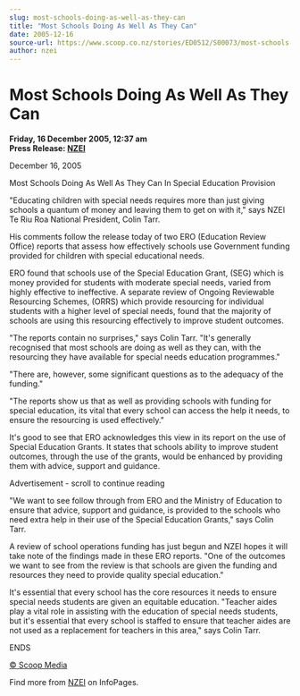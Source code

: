 ```yaml
---
slug: most-schools-doing-as-well-as-they-can
title: "Most Schools Doing As Well As They Can"
date: 2005-12-16
source-url: https://www.scoop.co.nz/stories/ED0512/S00073/most-schools-doing-as-well-as-they-can.htm
author: nzei
---
```

Most Schools Doing As Well As They Can
======================================

**Friday, 16 December 2005, 12:37 am**  
**Press Release: [NZEI](https://info.scoop.co.nz/NZEI)**

December 16, 2005

Most Schools Doing As Well As They Can In Special Education Provision

"Educating children with special needs requires more than just giving schools a quantum of money and leaving them to get on with it," says NZEI Te Riu Roa National President, Colin Tarr.

His comments follow the release today of two ERO (Education Review Office) reports that assess how effectively schools use Government funding provided for children with special educational needs.

ERO found that schools use of the Special Education Grant, (SEG) which is money provided for students with moderate special needs, varied from highly effective to ineffective. A separate review of Ongoing Reviewable Resourcing Schemes, (ORRS) which provide resourcing for individual students with a higher level of special needs, found that the majority of schools are using this resourcing effectively to improve student outcomes.

"The reports contain no surprises," says Colin Tarr. "It's generally recognised that most schools are doing as well as they can, with the resourcing they have available for special needs education programmes."

"There are, however, some significant questions as to the adequacy of the funding."

"The reports show us that as well as providing schools with funding for special education, its vital that every school can access the help it needs, to ensure the resourcing is used effectively."

It's good to see that ERO acknowledges this view in its report on the use of Special Education Grants. It states that schools ability to improve student outcomes, through the use of the grants, would be enhanced by providing them with advice, support and guidance.

Advertisement - scroll to continue reading





"We want to see follow through from ERO and the Ministry of Education to ensure that advice, support and guidance, is provided to the schools who need extra help in their use of the Special Education Grants," says Colin Tarr.

A review of school operations funding has just begun and NZEI hopes it will take note of the findings made in these ERO reports. "One of the outcomes we want to see from the review is that schools are given the funding and resources they need to provide quality special education."

It's essential that every school has the core resources it needs to ensure special needs students are given an equitable education. "Teacher aides play a vital role in assisting with the education of special needs students, but it's essential that every school is staffed to ensure that teacher aides are not used as a replacement for teachers in this area," says Colin Tarr.

ENDS

[© Scoop Media](http://www.scoop.co.nz/about/terms.html)

Find more from [NZEI](https://info.scoop.co.nz/NZEI) on InfoPages.